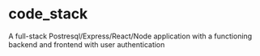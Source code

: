 # code_stack
A full-stack Postresql/Express/React/Node application with a functioning backend and frontend with user authentication
